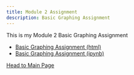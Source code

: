 ```yaml
---
title: Module 2 Assignment
description: Basic Graphing Assignment
---
```


This is my Module 2 Basic Graphing Assignment
- [Basic Graphing Assignment (html)](BasicGraphAssignment.html)
- [Basic Graphing Assignment (ipynb)](BasicGraphAssignment.ipynb)

[Head to Main Page](https://lierjet02.github.io/)
